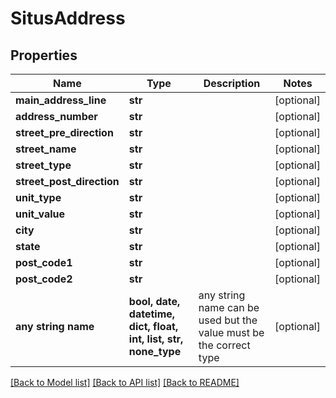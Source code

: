 # SitusAddress


## Properties
Name | Type | Description | Notes
------------ | ------------- | ------------- | -------------
**main_address_line** | **str** |  | [optional] 
**address_number** | **str** |  | [optional] 
**street_pre_direction** | **str** |  | [optional] 
**street_name** | **str** |  | [optional] 
**street_type** | **str** |  | [optional] 
**street_post_direction** | **str** |  | [optional] 
**unit_type** | **str** |  | [optional] 
**unit_value** | **str** |  | [optional] 
**city** | **str** |  | [optional] 
**state** | **str** |  | [optional] 
**post_code1** | **str** |  | [optional] 
**post_code2** | **str** |  | [optional] 
**any string name** | **bool, date, datetime, dict, float, int, list, str, none_type** | any string name can be used but the value must be the correct type | [optional]

[[Back to Model list]](../README.md#documentation-for-models) [[Back to API list]](../README.md#documentation-for-api-endpoints) [[Back to README]](../README.md)


